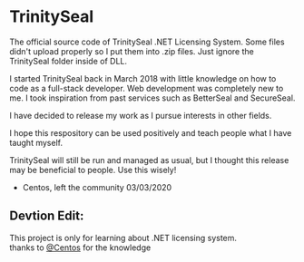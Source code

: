# TrinitySeal
The official source code of TrinitySeal .NET Licensing System. Some files didn't upload properly so I put them into .zip files. Just ignore the TrinitySeal folder inside of DLL.

I started TrinitySeal back in March 2018 with little knowledge on how to code as a full-stack developer. Web development was completely new to me. I took inspiration from past services such as BetterSeal and SecureSeal.

I have decided to release my work as I pursue interests in other fields.

I hope this respository can be used positively and teach people what I have taught myself.

TrinitySeal will still be run and managed as usual, but I thought this release may be beneficial to people. Use this wisely!

- Centos, left the community 03/03/2020

## Devtion Edit:

This project is only for learning about .NET licensing system.<br/>
thanks to [@Centos](https://github.com/TrinityNET) for the knowledge
